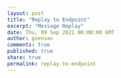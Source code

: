 ```yaml
---
layout: post
title: "Replay to Endpoint"
excerpt: "Message Replay"
date: Thu, 09 Sep 2021 00:00:00 GMT
author: gvensan
comments: true
published: true
share: true
permalink: replay-to-endpoint
---
```

